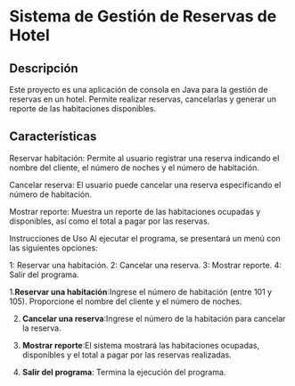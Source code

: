 
# Sistema de Gestión de Reservas de Hotel

## Descripción
Este proyecto es una aplicación de consola en Java para la gestión de reservas en un hotel. Permite realizar reservas, cancelarlas y generar un reporte de las habitaciones disponibles.

## Características

Reservar habitación: Permite al usuario registrar una reserva indicando el nombre del cliente, el número de noches y el número de habitación.

Cancelar reserva: El usuario puede cancelar una reserva especificando el número de habitación.

Mostrar reporte: Muestra un reporte de las habitaciones ocupadas y disponibles, así como el total a pagar por las reservas.

Instrucciones de Uso
Al ejecutar el programa, se presentará un menú con las siguientes opciones:

1: Reservar una habitación.
2: Cancelar una reserva.
3: Mostrar reporte.
4: Salir del programa.

1.**Reservar una habitación**:Ingrese el número de habitación (entre 101 y 105).
Proporcione el nombre del cliente y el número de noches.

2. **Cancelar una reserva**:Ingrese el número de la habitación para cancelar la reserva.

3. **Mostrar reporte**:El sistema mostrará las habitaciones ocupadas, disponibles y el total a pagar por las reservas realizadas.

4. **Salir del programa**: Termina la ejecución del programa.

